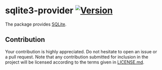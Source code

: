 # sqlite3-provider [![Version][version-img]][version-url]

The package provides [SQLite][1].

## Contribution

Your contribution is highly appreciated. Do not hesitate to open an issue or a
pull request. Note that any contribution submitted for inclusion in the project
will be licensed according to the terms given in [LICENSE.md](LICENSE.md).

[1]: https://sqlite.org

[version-img]: https://img.shields.io/crates/v/sqlite3-provider.svg
[version-url]: https://crates.io/crates/sqlite3-provider
